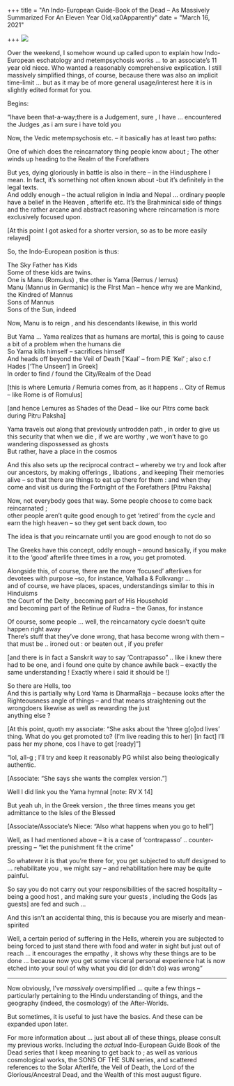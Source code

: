+++
title = "An Indo-European Guide-Book of the Dead – As Massively Summarized For An Eleven Year Old,xa0Apparently"
date = "March 16, 2021"

+++
![](https://aryaakasha.files.wordpress.com/2021/03/court-of-yamaraja.jpg?w=761)

Over the weekend, I somehow wound up called upon to explain how
Indo-European eschatology and metempsychosis works … to an associate’s
11 year old niece. Who wanted a reasonably comprehensive explication. I
still massively simplified things, of course, because there was also an
implicit time-limit … but as it may be of more general usage/interest
here it is in slightly edited format for you.

Begins:

“Ihave been that-a-way;there is a Judgement, sure , I have …
encountered the Judges ,as i am sure i have told you

Now, the Vedic metempsychosis etc. – it basically has at least two
paths:

One of which does the reincarnatory thing people know about ; The other
winds up heading to the Realm of the Forefathers

But yes, dying gloriously in battle is also in there – in the
Hindusphere I mean. In fact, it’s something not often known about -but
it’s definitely in the legal texts.  
And oddly enough – the actual religion in India and Nepal … ordinary
people have a belief in the Heaven , afterlife etc. It’s the Brahminical
side of things and the rather arcane and abstract reasoning where
reincarnation is more exclusively focused upon.

\[At this point I got asked for a shorter version, so as to be more
easily relayed\]

So, the Indo-European position is thus:

The Sky Father has Kids  
Some of these kids are twins.  
One is Manu (Romulus) , the other is Yama (Remus / Iemus)  
Manu (Mannus in Germanic) is the FIrst Man – hence why we are Mankind,
the Kindred of Mannus  
Sons of Mannus  
Sons of the Sun, indeed

Now, Manu is to reign , and his descendants likewise, in this world

But Yama … Yama realizes that as humans are mortal, this is going to
cause a bit of a problem when the humans die  
So Yama kills himself – sacrifices himself  
And heads off beyond the Veil of Death \[‘Kaal’ – from PIE ‘Kel’ ; also
c.f Hades \[‘The Unseen’\] in Greek\]  
In order to find / found the City/Realm of the Dead

\[this is where Lemuria / Remuria comes from, as it happens .. City of
Remus – like Rome is of Romulus\]  
  
\[and hence Lemures as Shades of the Dead – like our Pitrs come back
during Pitru Paksha\]

Yama travels out along that previously untrodden path , in order to give
us this security that when we die , if we are worthy , we won’t have to
go wandering dispossessed as ghosts  
But rather, have a place in the cosmos

And this also sets up the reciprocal contract – whereby we try and look
after our ancestors, by making offerings , libations , and keeping Their
memories alive – so that there are things to eat up there for them : and
when they come and visit us during the Fortnight of the Forefathers
\[Pitru Paksha\]

Now, not everybody goes that way. Some people choose to come back
reincarnated ;  
other people aren’t quite good enough to get ‘retired’ from the cycle
and earn the high heaven – so they get sent back down, too

The idea is that you reincarnate until you are good enough to not do so

The Greeks have this concept, oddly enough – around basically, if you
make it to the ‘good’ afterlife three times in a row, you get promoted.

Alongside this, of course, there are the more ‘focused’ afterlives for
devotees with purpose –so, for instance, Valhalla & Folkvangr …  
and of course, we have places, spaces, understandings similar to this in
Hinduisms  
the Court of the Deity , becoming part of His Household  
and becoming part of the Retinue of Rudra – the Ganas, for instance

Of course, some people … well, the reincarnatory cycle doesn’t quite
happen right away  
There’s stuff that they’ve done wrong, that hasa become wrong with them
– that must be .. ironed out : or beaten out , if you prefer  
  
\[and there is in fact a Sanskrit way to say ‘Contrapasso” .. like i
knew there had to be one, and i found one quite by chance awhile back –
exactly the same understanding ! Exactly where i said it should be !\]

So there are Hells, too  
And this is partially why Lord Yama is DharmaRaja – because looks after
the Righteousness angle of things – and that means straightening out the
wrongdoers likewise as well as rewarding the just  
anything else ?

\[At this point, quoth my associate: “She asks about the ‘three g\[o\]od
lives’ thing. What do you get promoted to? (I’m live reading this to
her) \[in fact\] I’ll pass her my phone, cos I have to get \[ready\]”\]

“lol, all-g ; I’ll try and keep it reasonably PG whilst also being
theologically authentic.

\[Associate: “She says she wants the complex version.”\]

Well I did link you the Yama hymnal \[note: RV X 14\]

But yeah uh, in the Greek version , the three times means you get
admittance to the Isles of the Blessed

\[Associate/Associate’s Niece: “Also what happens when you go to hell”\]

Well, as I had mentioned above – it is a case of ‘contrapasso’ ..
counter-pressing – “let the punishment fit the crime”

So whatever it is that you’re there for, you get subjected to stuff
designed to … rehabilitate you , we might say – and rehabilitation here
may be quite painful.

So say you do not carry out your responsibilities of the sacred
hospitality – being a good host , and making sure your guests ,
including the Gods \[as guests\] are fed and such …

And this isn’t an accidental thing, this is because you are miserly and
mean-spirited

Well, a certain period of suffering in the Hells, wherein you are
subjected to being forced to just stand there with food and water in
sight but just out of reach … it encourages the empathy , it shows why
these things are to be done … because now you get some visceral personal
experience hat is now etched into your soul of why what you did (or
didn’t do) was wrong”

------------------------------------------------------------------------

Now obviously, I’ve *massively* oversimplified … quite a few things –
particularly pertaining to the Hindu understanding of things, and the
geography (indeed, the cosmology) of the After-Worlds.

But sometimes, it is useful to just have the basics. And these can be
expanded upon later.

For more information about … just about all of these things, please
consult my previous works. Including the *actual* Indo-European Guide
Book of the Dead series that I keep meaning to get back to ; as well as
various cosmological works, the SONS OF THE SUN series, and scattered
references to the Solar Afterlife, the Veil of Death, the Lord of the
Glorious/Ancestral Dead, and the Wealth of this most august figure.

